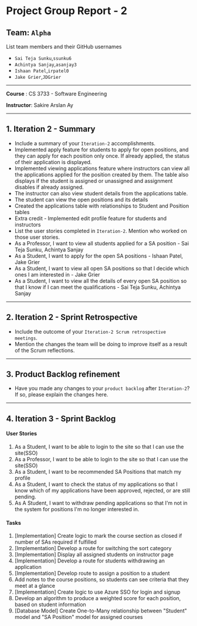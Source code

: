 # Project Group Report - 2

## Team: `Alpha`

List team members and their GitHub usernames

* `Sai Teja Sunku`,`ssunku6`
* `Achintya Sanjay`,`asanjay3`
* `Ishaan Patel`,`irpatel0`
* `Jake Grier`,`JDGrier`

---
**Course** : CS 3733 - Software Engineering

**Instructor**: Sakire Arslan Ay

----
## 1. Iteration 2 - Summary

 * Include a summary of your `Iteration-2` accomplishments. 
 * Implemented apply feature for students to apply for open positions, and they can apply for each position only once. If already applied, the status of their application is displayed.
 * Implemented viewing applications feature where instructors can view all the applications applied for the position created by them. The table also displays if the student is assigned or unassigned and assignment disables if already assigned.
 * The instructor can also view student details from the applications table.
 * The student can view the open positions and its details
 * Created the applications table with relationships to Student and Position tables
 * Extra credit - Implemented edit profile feature for students and instructors
 * List the user stories completed in `Iteration-2`. Mention who worked on those user stories. 
 * As a Professor, I want to view all students applied for a SA position - Sai Teja Sunku, Achintya Sanjay
 * As a Student, I want to apply for the open SA positions - Ishaan Patel, Jake Grier
 * As a Student, I want to view all open SA positions so that I decide which ones I am interested in - Jake Grier
 * As a Student, I want to view all the details of every open SA position so that I know if I can meet the qualifications - Sai Teja Sunku, Achintya Sanjay

----
## 2. Iteration 2 - Sprint Retrospective

 * Include the outcome of your `Iteration-2 Scrum retrospective meetings`. 
 * Mention the changes the team will be doing to improve itself as a result of the Scrum reflections.

----
## 3. Product Backlog refinement

 * Have you made any changes to your `product backlog` after `Iteration-2`? If so, please explain the changes here. 

----
## 4. Iteration 3 - Sprint Backlog

#### User Stories
1. As a Student, I want to be able to login to the site so that I can use the site(SSO)
2. As a Professor, I want to be able to login to the site so that I can use the site(SSO)
3. As a Student, I want to be recommended SA Positions that match my profile
4. As a Student, I want to check the status of my applications so that I know which of my applications have been approved, rejected, or are still pending.
5. As A Student, I want to withdraw pending applications so that I'm not in the system for positions I'm no longer interested in.

#### Tasks
1. [Implementation] Create logic to mark the course section as closed if number of SAs required if fulfilled
2. [Implementation] Develop a route for switching the sort category
3. [Implementation] Display all assigned students on instructor page
4. [Implementation] Develop a route for students withdrawing an application
5. [Implementation] Develop route to assign a position to a student
6. Add notes to the course positions, so students can see criteria that they meet at a glance 
7. [Implementation] Create logic to use Azure SSO for login and signup
8. Develop an algorithm to produce a weighted score for each position, based on student information
9. [Database Model] Create One-to-Many relationship between "Student" model and "SA Position" model for assigned courses